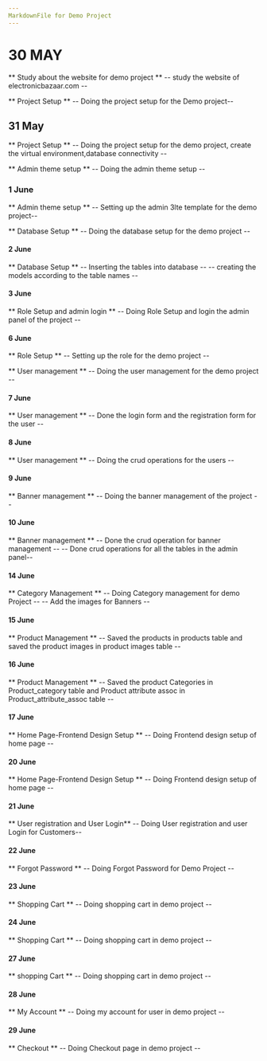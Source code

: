 ```yaml
---
MarkdownFile for Demo Project 
---
```

# 30 MAY 

** Study about the website for demo project **
-- study the website of electronicbazaar.com --

** Project Setup **
-- Doing the project setup for the Demo project--

## 31 May

** Project Setup **
-- Doing the project setup for the demo project,
create the virtual environment,database connectivity --

** Admin theme setup **
-- Doing the admin theme setup --

### 1 June

** Admin theme setup **
-- Setting up the admin 3lte template for the demo project--

** Database Setup **
-- Doing the database setup for the demo project --

#### 2 June

** Database Setup **
-- Inserting the tables into database --
-- creating the models according to the table names --

#### 3 June

** Role Setup and admin login **
-- Doing Role Setup and login the admin panel of the project --

#### 6 June

** Role Setup **
-- Setting up the role for the demo project --

** User management **
-- Doing the user management for the demo project --

#### 7 June 

** User management **
-- Done the login form and the registration form for the user --

#### 8 June 

** User management **
-- Doing the crud operations for the users --

#### 9 June

** Banner management **
-- Doing the banner management of the project --

#### 10 June

** Banner management **
-- Done the crud operation for banner management --
-- Done crud operations for all the tables in the admin panel--


#### 14 June
** Category Management **
-- Doing Category management for demo Project --
-- Add the images for Banners --


#### 15 June
** Product Management **
-- Saved the products in products table and saved the product images
in product images table --

#### 16 June 
** Product Management **
-- Saved the product Categories in Product_category table and
Product attribute assoc in Product_attribute_assoc table --

#### 17 June
** Home Page-Frontend Design Setup **
-- Doing Frontend design setup of home page --

#### 20 June
** Home Page-Frontend Design Setup **
-- Doing Frontend design setup of home page --

#### 21 June
** User registration and User Login**
-- Doing User registration and user Login for Customers--

#### 22 June
** Forgot Password **
-- Doing Forgot Password for Demo Project --

#### 23 June
** Shopping Cart **
-- Doing shopping cart in demo project --

#### 24 June
** Shopping Cart **
-- Doing shopping cart in demo project --


#### 27 June
** shopping Cart **
-- Doing shopping cart in demo project --

#### 28 June
** My Account **
-- Doing my account for user in demo project --

#### 29 June
** Checkout **
-- Doing Checkout page in demo project --
